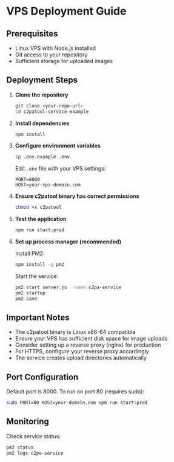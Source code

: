 # VPS Deployment Guide

## Prerequisites

- Linux VPS with Node.js installed
- Git access to your repository
- Sufficient storage for uploaded images

## Deployment Steps

1. **Clone the repository**
   ```bash
   git clone <your-repo-url>
   cd c2patool-service-example
   ```

2. **Install dependencies**
   ```bash
   npm install
   ```

3. **Configure environment variables**
   ```bash
   cp .env.example .env
   ```
   
   Edit `.env` file with your VPS settings:
   ```env
   PORT=8000
   HOST=your-vps-domain.com
   ```

4. **Ensure c2patool binary has correct permissions**
   ```bash
   chmod +x c2patool
   ```

5. **Test the application**
   ```bash
   npm run start:prod
   ```

6. **Set up process manager (recommended)**
   
   Install PM2:
   ```bash
   npm install -g pm2
   ```
   
   Start the service:
   ```bash
   pm2 start server.js --name c2pa-service
   pm2 startup
   pm2 save
   ```

## Important Notes

- The c2patool binary is Linux x86-64 compatible
- Ensure your VPS has sufficient disk space for image uploads
- Consider setting up a reverse proxy (nginx) for production
- For HTTPS, configure your reverse proxy accordingly
- The service creates upload directories automatically

## Port Configuration

Default port is 8000. To run on port 80 (requires sudo):
```bash
sudo PORT=80 HOST=your-domain.com npm run start:prod
```

## Monitoring

Check service status:
```bash
pm2 status
pm2 logs c2pa-service
```